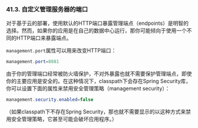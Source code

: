 ### 41.3. 自定义管理服务器的端口

对于基于云的部署，使用默认的HTTP端口暴露管理端点（endpoints）是明智的选择。然而，如果你的应用是在自己的数据中心运行，那你可能倾向于使用一个不同的HTTP端口来暴露端点。

`management.port`属性可以用来改变HTTP端口：
```java
management.port=8081
```
由于你的管理端口经常被防火墙保护，不对外暴露也就不需要保护管理端点，即使你的主要应用是安全的。在这种情况下，classpath下会存在Spring Security库，你可以设置下面的属性来禁用安全管理策略（management security）：
```java
management.security.enabled=false
```
（如果classpath下不存在Spring Security，那也就不需要显示的以这种方式来禁用安全管理策略，它甚至可能会破坏应用程序。）
